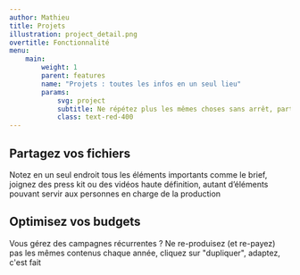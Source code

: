 ```yaml
---
author: Mathieu
title: Projets
illustration: project_detail.png
overtitle: Fonctionnalité
menu:
    main:
        weight: 1
        parent: features
        name: "Projets : toutes les infos en un seul lieu"
        params:
            svg: project
            subtitle: Ne répétez plus les mêmes choses sans arrêt, partagez une url.
            class: text-red-400
---
```


## Partagez vos fichiers

Notez en un seul endroit tous les éléments importants comme le brief, joignez des press kit ou des vidéos haute définition, autant d’éléments pouvant servir aux personnes en charge de la production

## Optimisez vos budgets

Vous gérez des campagnes récurrentes ? Ne re-produisez (et re-payez) pas les mêmes contenus chaque année, cliquez sur "dupliquer", adaptez, c'est fait
